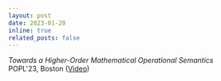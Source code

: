 ```yaml
---
layout: post
date: 2023-01-20
inline: true
related_posts: false
---
```


*Towards a Higher-Order Mathematical Operational Semantics* <br>
POPL'23, Boston ([Video](https://www.youtube.com/watch?v=POSj6Z3zVm8))
